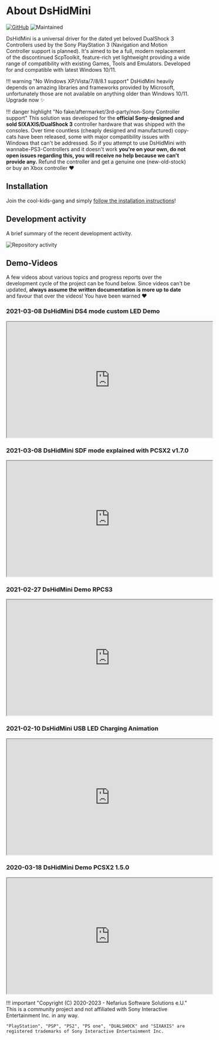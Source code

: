 # About DsHidMini

[![GitHub](https://img.shields.io/badge/GitHub-yellowgreen?logo=github)](https://github.com/nefarius/DsHidMini) ![Maintained](https://img.shields.io/badge/Project%20actively%20maintained-brightgreen)

DsHidMini is a universal driver for the dated yet beloved DualShock 3 Controllers used by the Sony PlayStation 3 (Navigation and Motion Controller support is planned). It's aimed to be a full, modern replacement of the discontinued ScpToolkit, feature-rich yet lightweight providing a wide range of compatibility with existing Games, Tools and Emulators. Developed for and compatible with latest Windows 10/11.

!!! warning "No Windows XP/Vista/7/8/8.1 support"
    DsHidMini heavily depends on amazing libraries and frameworks provided by Microsoft, unfortunately those are not available on anything older than Windows 10/11. Upgrade now ✨

!!! danger highlight "No fake/aftermarket/3rd-party/non-Sony Controller support"
    This solution was developed for the **official Sony-designed and sold SIXAXIS/DualShock 3** controller hardware that was shipped with the consoles. Over time countless (cheaply designed and manufactured) copy-cats have been released, some with major compatibility issues with Windows that can't be addressed. So if you attempt to use DsHidMini with wannabe-PS3-Controllers and it doesn't work **you're on your own, do not open issues regarding this, you will receive no help because we can't provide any.** Refund the controller and get a genuine one (new-old-stock) or buy an Xbox controller ❤️

## Installation

Join the cool-kids-gang and simply [follow the installation instructions](How-to-Install.md)!

## Development activity

A brief summary of the recent development activity.

<picture>
  <source media="(prefers-color-scheme: dark)" srcset="https://ghstats.api.nefarius.systems/widgets/github/nefarius/DsHidMini/changes/latest?foregroundColour=%23C4D1DE">
  <source media="(prefers-color-scheme: light)" srcset="https://ghstats.api.nefarius.systems/widgets/github/nefarius/DsHidMini/changes/latest">
  <img alt="Repository activity" src="https://ghstats.api.nefarius.systems/widgets/github/nefarius/DsHidMini/changes/latest">
</picture>

## Demo-Videos

A few videos about various topics and progress reports over the development cycle of the project can be found below. Since videos can't be updated, **always assume the written documentation is more up to date** and favour that over the videos! You have been warned ❤️

### 2021-03-08 DsHidMini DS4 mode custom LED Demo

<iframe id="odysee-iframe" width="560" height="315" src="https://odysee.com/$/embed/2021-03-08-DsHidMini-DS4-mode-custom-LED-demo/101bbcf32512380d806b931f124b140ab4b5f24e?r=EF18PBBCqrYYikMYYk7Gkq32SAU7j8H1" allowfullscreen></iframe>

### 2021-03-08 DsHidMini SDF mode explained with PCSX2 v1.7.0

<iframe id="odysee-iframe" width="560" height="315" src="https://odysee.com/$/embed/2021-03-08-DsHidMini-SDF-mode-explained-with-PCSX2-v1.7.0/58d0da939bc131bda6f9e2aea60952c5fedcef81?r=EF18PBBCqrYYikMYYk7Gkq32SAU7j8H1" allowfullscreen></iframe>

### 2021-02-27 DsHidMini Demo RPCS3

<iframe id="odysee-iframe" width="560" height="315" src="https://odysee.com/$/embed/2021-02-27-18-44-37-DsHidMini-Demo-RPCS3/f5d837639dd8bb598c7dad1bcb641a1c0bf74b03?r=EF18PBBCqrYYikMYYk7Gkq32SAU7j8H1" allowfullscreen></iframe>

### 2021-02-10 DsHidMini USB LED Charging Animation

<iframe id="odysee-iframe" width="560" height="315" src="https://odysee.com/$/embed/2021-02-10-DsHidMini-USB-LED-Charging-Animation/abf028e5873e091de33d3601920b5e1db4446a06?r=EF18PBBCqrYYikMYYk7Gkq32SAU7j8H1" allowfullscreen></iframe>

### 2020-03-18 DsHidMini Demo PCSX2 1.5.0

<iframe id="odysee-iframe" width="560" height="315" src="https://odysee.com/$/embed/2020-03-18-15-28-03-DsHidMini-Demo-PCSX2-1.5.0/d9e08359adf4763130b007161be0853271e4a146?r=EF18PBBCqrYYikMYYk7Gkq32SAU7j8H1" allowfullscreen></iframe>

!!! important "Copyright (C) 2020-2023 - Nefarius Software Solutions e.U."
    This is a community project and not affiliated with Sony Interactive Entertainment Inc. in any way.

    "PlayStation", "PSP", "PS2", "PS one", "DUALSHOCK" and "SIXAXIS" are registered trademarks of Sony Interactive Entertainment Inc.
